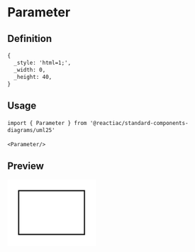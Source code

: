 # Parameter

## Definition

```
{
  _style: 'html=1;',
  _width: 0,
  _height: 40,
}
```

## Usage

```
import { Parameter } from '@reactiac/standard-components-diagrams/uml25'

<Parameter/>
```

## Preview

<img src="./parameter.png" width="200"/>
